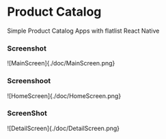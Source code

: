 # Product Catalog

Simple Product Catalog Apps with flatlist React Native

### Screenshot
![MainScreen]{./doc/MainScreen.png}

### Screenshoot
![HomeScreen]{./doc/HomeScreen.png}

### ScreenShot
![DetailScreen]{./doc/DetailScreen.png}
